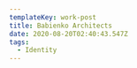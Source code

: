 ```yaml
---
templateKey: work-post
title: Babienko Architects
date: 2020-08-20T02:40:43.547Z
tags:
  - Identity
---
```

